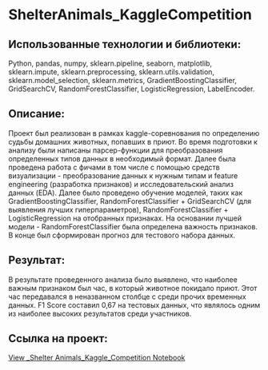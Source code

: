 # ShelterAnimals_KaggleCompetition
## Использованные технологии и библиотеки:
Python, pandas, numpy, sklearn.pipeline, seaborn, matplotlib, sklearn.impute,  sklearn.preprocessing, sklearn.utils.validation, sklearn.model_selection, sklearn.metrics,  GradientBoostingClassifier, GridSearchCV, RandomForestClassifier, LogisticRegression, LabelEncoder.

## Описание:
Проект был реализован в рамках kaggle-соревнования по определению судьбы домашних животных, попавших в приют. 
Во время подготовки к анализу были написаны парсер-функции для преобразования определенных типов данных в необходимый формат. Далее была проведена работа с фичами в том числе с помощью средств визуализации - преобразование данных к нужным типам и feature engineering (разработка признаков) и исследовательский анализ данных (EDA). Далее было проведено обучение моделей, таких как GradientBoostingClassifier, RandomForestClassifier + GridSearchCV (для выявления лучших гиперпараметров), RandomForestClassifier + LogisticRegression на отобранных признаках. На основании лучшей модели - RandomForestClassifier была определена важность признаков. В конце был сформирован прогноз для тестового набора данных.

## Результат:
В результате проведенного анализа было выявлено, что наиболее важным признаком был час, в который животное покидало приют. Этот час передавался в неназванном столбце с среди прочих временных данных.
F1 Score составил 0,67 на тестовых данных, что являлось одним из наиболее высоких результатов среди участников.

## Ссылка на проект:
[View _Shelter Animals_Kaggle_Competition Notebook](./ShelterAnimals_KaggleCompetition_UrusovaEV.ipynb)
